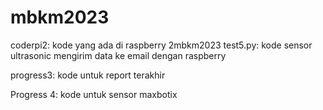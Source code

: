 # mbkm2023
coderpi2: kode yang ada di raspberry 2mbkm2023
test5.py: kode sensor ultrasonic mengirim data ke email dengan raspberry


progress3: kode untuk report terakhir


Progress 4: kode untuk sensor maxbotix
